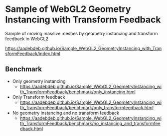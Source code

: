 # Sample of WebGL2 Geometry Instancing with Transform Feedback

Sample of moving massive meshes by geometry instancing and transform feedback in WebGL2

https://aadebdeb.github.io/Sample_WebGL2_GeometryInstancing_with_TransformFeedback/index.html

## Benchmark

* Only geometry instancing
    * https://aadebdeb.github.io/Sample_WebGL2_GeometryInstancing_with_TransformFeedback/benchmark/only_instancing.html
* Only Transform feedback
    * https://aadebdeb.github.io/Sample_WebGL2_GeometryInstancing_with_TransformFeedback/benchmark/only_transformfeedback.html
* No geometry instancing and no transform feedback
    * https://aadebdeb.github.io/Sample_WebGL2_GeometryInstancing_with_TransformFeedback/benchmark/no_instancing_and_transformfeedback.html